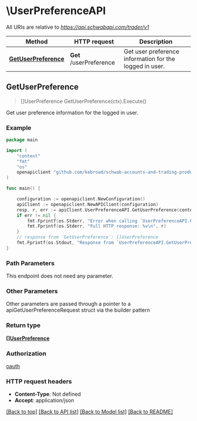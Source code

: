 # \UserPreferenceAPI

All URIs are relative to *https://api.schwabapi.com/trader/v1*

Method | HTTP request | Description
------------- | ------------- | -------------
[**GetUserPreference**](UserPreferenceAPI.md#GetUserPreference) | **Get** /userPreference | Get user preference information for the logged in user.



## GetUserPreference

> []UserPreference GetUserPreference(ctx).Execute()

Get user preference information for the logged in user.



### Example

```go
package main

import (
	"context"
	"fmt"
	"os"
	openapiclient "github.com/kebroad/schwab-accounts-and-trading-production-go"
)

func main() {

	configuration := openapiclient.NewConfiguration()
	apiClient := openapiclient.NewAPIClient(configuration)
	resp, r, err := apiClient.UserPreferenceAPI.GetUserPreference(context.Background()).Execute()
	if err != nil {
		fmt.Fprintf(os.Stderr, "Error when calling `UserPreferenceAPI.GetUserPreference``: %v\n", err)
		fmt.Fprintf(os.Stderr, "Full HTTP response: %v\n", r)
	}
	// response from `GetUserPreference`: []UserPreference
	fmt.Fprintf(os.Stdout, "Response from `UserPreferenceAPI.GetUserPreference`: %v\n", resp)
}
```

### Path Parameters

This endpoint does not need any parameter.

### Other Parameters

Other parameters are passed through a pointer to a apiGetUserPreferenceRequest struct via the builder pattern


### Return type

[**[]UserPreference**](UserPreference.md)

### Authorization

[oauth](../README.md#oauth)

### HTTP request headers

- **Content-Type**: Not defined
- **Accept**: application/json

[[Back to top]](#) [[Back to API list]](../README.md#documentation-for-api-endpoints)
[[Back to Model list]](../README.md#documentation-for-models)
[[Back to README]](../README.md)


